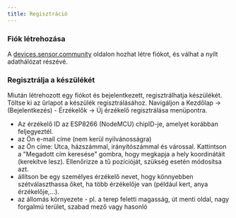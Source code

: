 ```yaml
---
title: Regisztráció
---
```


### Fiók létrehozása

A [devices.sensor.community](https://devices.sensor.community) oldalon hozhat létre fiókot, és válhat a nyílt adathálózat részévé.


### Regisztrálja a készülékét
Miután létrehozott egy fiókot és bejelentkezett, regisztrálhatja készülékét. Töltse ki az űrlapot a készülék regisztrálásához. Navigáljon a Kezdőlap -> (Bejelentkezés) - Érzékelők -> Új érzékelő regisztrálása menüpontra.

* Az érzékelő ID az ESP8266 (NodeMCU) chipID-je, amelyet korábban feljegyeztél.
* az Ön e-mail címe (nem kerül nyilvánosságra)
* az Ön címe: Utca, házszámmal, irányítószámmal és várossal. Kattintson a "Megadott cím keresése" gombra, hogy megkapja a hely koordinátáit (kerekítve lesz). Ellenőrizze a tű pozícióját, szükség esetén módosítsa azt.
* állítson be egy személyes érzékelő nevet, hogy könnyebben szétválaszthassa őket, ha több érzékelője van (például kert, anya érzékelője,...).
* az állomás környezete - pl. a terep feletti magasság, út menti oldal, nagy forgalmú terület, szabad mező vagy hasonló
